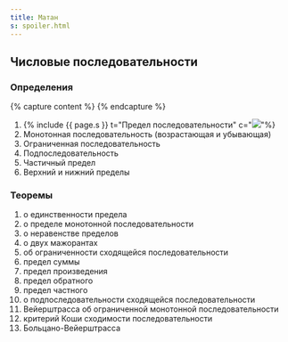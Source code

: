 ```yaml
---
title: Матан
s: spoiler.html
---
```


<link rel="stylesheet" href="../../css/default.css">

## Числовые последовательности

### Определения

{% capture content %} 
{% endcapture %}

1. {% include {{ page.s }} t="Предел последовательности" c="![](../../img/master/matan_def_1.png)"%}
2. Монотонная последовательность (возрастающая и убывающая)
3. Ограниченная последовательность
4. Подпоследовательность
5. Частичный предел
6. Верхний и нижний пределы

### Теоремы

1. о единственности предела
2. о пределе монотонной последовательности
3. о неравенстве пределов
4. о двух мажорантах
5. об ограниченности сходящейся последовательности
6. предел суммы
7. предел произведения
8. предел обратного
9. предел частного
10. о подпоследовательности сходящейся последовательности
11. Вейерштрасса об ограниченной монотонной последовательности
12. критерий Коши сходимости последовательности
13. Больцано-Вейерштрасса
